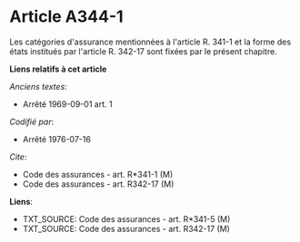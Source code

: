 # Article A344-1

Les catégories d'assurance mentionnées à l'article R. 341-1 et la forme des états institués par l'article R. 342-17 sont
fixées par le présent chapitre.

**Liens relatifs à cet article**

_Anciens textes_:

  - Arrêté 1969-09-01 art. 1

_Codifié par_:

  - Arrêté 1976-07-16

_Cite_:

  - Code des assurances - art. R*341-1 (M)
  - Code des assurances - art. R342-17 (M)

**Liens**:

  - TXT_SOURCE: Code des assurances - art. R*341-5 (M)
  - TXT_SOURCE: Code des assurances - art. R342-17 (M)
